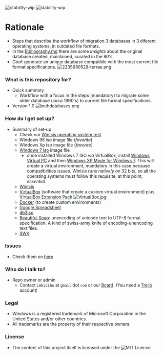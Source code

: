 ![stability-wip](https://img.shields.io/badge/stability-work_in_progress-lightgrey.svg)
![stability-wip](https://img.shields.io/badge/Internal%20use%3A-stable-green.svg)

# Rationale #

* Steps that describe the workflow of migration 3 databases in 3 diferent operating systems, in outdated file formats. 
* In the [Bibliography.md](https://bitbucket.org/imhicihu/winisis-migration/src/328d9c2b9649caa3a4e65e57399dbfc817f40717/Bibliography.md?at=master&fileviewer=file-view-default) there are some _insights_ about the original database created, maintained, curated in the 90's. 
* _Goal_: generate an unique database compatible with the most current file format specifications.
![2235980529-terrae.png](https://bitbucket.org/repo/Kr5x8n6/images/3748228110-2235980529-terrae.png)

### What is this repository for? ###

* Quick summary
     - Workflow with a focus in the steps (mandatory) to migrate some older database (_circa_ 1990's) to current file format specifications. 
* Version 1.0
![bothdatabases.png](https://bitbucket.org/repo/Kr5x8n6/images/598019471-bothdatabases.png)

### How do I get set up? ###

* Summary of set-up
     - Check our [WinIsis operating system test](https://bitbucket.org/imhicihu/winisis-migration/issues/1/software-winisis-compatibility-test)
     - Windows 98 iso image file (_favorite_)
     - Windows Xp iso image file (_favorite_)
     - [Windows 7 iso](https://www.microsoft.com/en-us/software-download/windows7) image file
          + once installed Windows 7 ISO _via_ VirtualBox, install [Windows Virtual PC](https://www.microsoft.com/es-ar/download/details.aspx?id=3702) and then [Windows XP Mode for Windows 7](https://www.microsoft.com/es-ar/download/details.aspx?id=8002). This will create a virtual environment, mandatory in this case because compatibilities issues. WinIsis runs _natively_ on 32 bits, so all the operating systems must follow this requisite, at this point, *essential*. 
	 - [WinIsis](http://biblio1.mdp.edu.ar/index2.php?pagina=recursos/wisis/winisis.php)
     - [VirtualBox](https://www.virtualbox.org/) (software that create a custom virtual environment) plus [VirtualBox Extension Pack](https://www.virtualbox.org/wiki/Downloads)
     ![VirtualBox.jpg](https://bitbucket.org/repo/Kr5x8n6/images/2125357806-VirtualBox.jpg)
     - [Docker](https://www.docker.com/) (to create custom environments)
     - [Google Spreadsheet](https://spreadsheets.google.com/)
     - [db3iso](ftp://library.tomsk.ru/pub/isis/isis_products/db-iso/ver2/db3iso.zip)
     - [Beautiful Soap](https://www.crummy.com/software/BeautifulSoup/#Download): unencoding of unicode text to UTF-8 format specification. A kind of swiss-army knife of encoding-unencoding text files. 
     - [SWK](ftp://irbis.tomsk.ru/pub/isis/isis_products/swk-isis-utilites/)

### Issues ###

* Check them on [here](https://bitbucket.org/imhicihu/winisis-migration/issues)

### Who do I talk to? ###

* Repo owner or admin
     - Contact `imhicihu` at `gmail` dot `com` or our [Board](https://bitbucket.org/imhicihu/win-isis-migration/addon/trello/trello-board). (You need a [Trello](https://trello.com/) account)
     
### Legal ###

* Windows is a registered trademark of Microsoft Corporation in the United States and/or other countries.
* All trademarks are the property of their respective owners.

### License ###
* The content of this project itself is licensed under the ![MIT Licence](https://img.shields.io/badge/Llicence-MIT-brightgreen.svg) 
